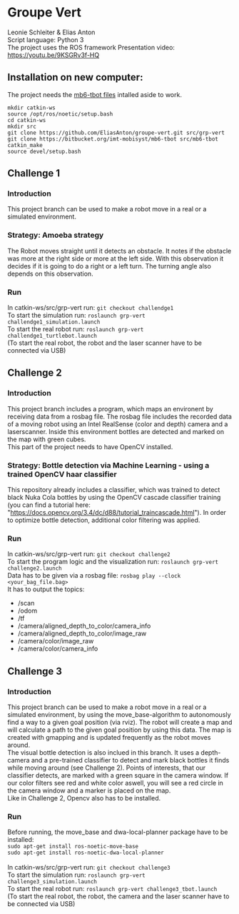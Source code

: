 # Groupe Vert
Leonie Schleiter & Elias Anton\
Script language: Python 3\
The project uses the ROS framework
Presentation video: https://youtu.be/9KSGRv3f-HQ

## Installation on new computer:
The project needs the [mb6-tbot files](https://bitbucket.org/imt-mobisyst/mb6-tbot/src/master/) intalled aside to work.
```
mkdir catkin-ws
source /opt/ros/noetic/setup.bash
cd catkin-ws
mkdir src
git clone https://github.com/EliasAnton/groupe-vert.git src/grp-vert
git clone https://bitbucket.org/imt-mobisyst/mb6-tbot src/mb6-tbot
catkin_make
source devel/setup.bash
```

## Challenge 1
### Introduction
This project branch can be used to make a robot move in a real or a simulated environment.

### Strategy: Amoeba strategy
The Robot moves straight until it detects an obstacle. It notes if the obstacle was more at the right side or more at the left side. With this observation it decides if it is going to do a right or a left turn. The turning angle also depends on this observation.

### Run
In catkin-ws/src/grp-vert run: `git checkout challendge1`\
To start the simulation run: `roslaunch grp-vert challendge1_simulation.launch`\
To start the real robot run: `roslaunch grp-vert challendge1_turtlebot.launch`\
(To start the real robot, the robot and the laser scanner have to be connected via USB)

## Challenge 2
### Introduction
This project branch includes a program, which maps an environent by receiving data from a rosbag file. The rosbag file includes the recorded data of a moving robot using an Intel RealSense (color and depth) camera and a laserscanner. Inside this environment bottles are detected and marked on the map with green cubes.\
This part of the project needs to have OpenCV installed.

### Strategy: Bottle detection via Machine Learning - using a trained OpenCV haar classifier
This repository already includes a classifier, which was trained to detect black Nuka Cola bottles by using the OpenCV cascade classifier training (you can find a tutorial here: "https://docs.opencv.org/3.4/dc/d88/tutorial_traincascade.html"). In order to optimize bottle detection, additional color filtering was applied.

### Run
In catkin-ws/src/grp-vert run: `git checkout challenge2`\
To start the program logic and the visualization run: `roslaunch grp-vert challenge2.launch`\
Data has to be given via a rosbag file: `rosbag play --clock <your_bag_file.bag>`\
It has to output the topics:
- /scan
- /odom
- /tf
- /camera/aligned_depth_to_color/camera_info
- /camera/aligned_depth_to_color/image_raw
- /camera/color/image_raw
- /camera/color/camera_info

## Challenge 3
### Introduction
This project branch can be used to make a robot move in a real or a simulated environment, by using the move_base-algorithm to autonomously find a way to a given goal position (via rviz). The robot will create a map and will calculate a path to the given goal position by using this data. The map is created with gmapping and is updated frequently as the robot moves around.\
The visual bottle detection is also inclued in this branch. It uses a depth-camera and a pre-trained classifier to detect and mark black bottles it finds while moving around (see Challenge 2). Points of interests, that our classifier detects, are marked with a green square in the camera window. If our color filters see red and white color aswell, you will see a red circle in the camera window and a marker is placed on the map.\
Like in Challenge 2, Opencv also has to be installed.

### Run
Before running, the move_base and dwa-local-planner package have to be installed:\
`sudo apt-get install ros-noetic-move-base`\
`sudo apt-get install ros-noetic-dwa-local-planner`\
\
In catkin-ws/src/grp-vert run: `git checkout challenge3`\
To start the simulation run: `roslaunch grp-vert challenge3_simulation.launch`\
To start the real robot run: `roslaunch grp-vert challenge3_tbot.launch`\
(To start the real robot, the robot, the camera and the laser scanner have to be connected via USB)

